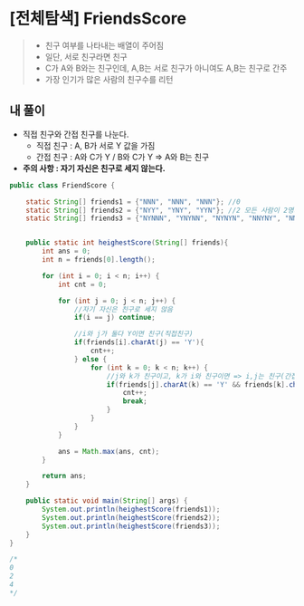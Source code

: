 # [전체탐색] FriendsScore

>  * 친구 여부를 나타내는 배열이 주어짐
>  * 일단, 서로 친구라면 친구
>  * C가 A와 B와는 친구인데, A,B는 서로 친구가 아니여도 A,B는 친구로 간주
>  * 가장 인기가 많은 사람의 친구수를 리턴

## 내 풀이

- 직접 친구와 간접 친구를 나눈다.
  - 직접 친구 : A, B가 서로 Y 값을 가짐
  - 간접 친구 : A와 C가 Y / B와 C가 Y  => A와 B는 친구
- **주의 사항 : 자기 자신은 친구로 세지 않는다.**

```java
public class FriendScore {

    static String[] friends1 = {"NNN", "NNN", "NNN"}; //0
    static String[] friends2 = {"NYY", "YNY", "YYN"}; //2 모든 사람이 2명의 전체 친구가 있음
    static String[] friends3 = {"NYNNN", "YNYNN", "NYNYN", "NNYNY", "NNNYN"}; //4


    public static int heighestScore(String[] friends){
        int ans = 0;
        int n = friends[0].length();

        for (int i = 0; i < n; i++) {
            int cnt = 0;

            for (int j = 0; j < n; j++) {
                //자기 자신은 친구로 세지 않음
                if(i == j) continue;

                //i와 j가 둘다 Y이면 친구(직접친구)
                if(friends[i].charAt(j) == 'Y'){
                    cnt++;
                } else {
                    for (int k = 0; k < n; k++) {
                        //j와 k가 친구이고, k가 i와 친구이면 => i,j는 친구(간접친구)
                        if(friends[j].charAt(k) == 'Y' && friends[k].charAt(i) == 'Y'){
                            cnt++;
                            break;
                        }
                    }
                }
            }

            ans = Math.max(ans, cnt);
        }

        return ans;
    }

    public static void main(String[] args) {
        System.out.println(heighestScore(friends1));
        System.out.println(heighestScore(friends2));
        System.out.println(heighestScore(friends3));
    }
}

/*
0
2
4
*/
```

